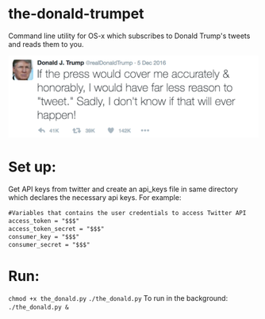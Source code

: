 # the-donald-trumpet
Command line utility for OS-x which subscribes to Donald Trump's tweets and reads them to you.

![If the press would cover me accurately & honorably, I would have far less reason to "tweet." Sadly, I don't know if that will ever happen!](https://github.com/markmliu/the-donald-trumpet/blob/master/images/ex1.png "Tweet example")


# Set up:
Get API keys from twitter and create an api_keys file in same directory which declares the necessary api keys.
For example:

~~~~
#Variables that contains the user credentials to access Twitter API
access_token = "$$$"
access_token_secret = "$$$"
consumer_key = "$$$"
consumer_secret = "$$$"
~~~~

# Run:
`chmod +x the_donald.py`
`./the_donald.py`
To run in the background: `./the_donald.py &`
